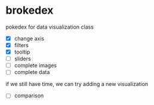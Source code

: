 # brokedex
pokedex for data visualization class

- [x] change axis
- [x] filters
- [x] tooltip
- [ ] sliders
- [ ] complete images
- [ ] complete data

if we still have time, we can try adding a new visualization

- [ ] comparison